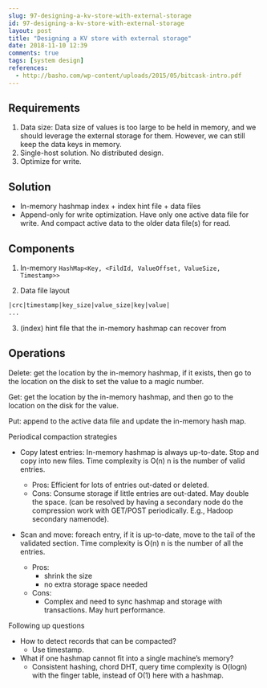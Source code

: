 ```yaml
---
slug: 97-designing-a-kv-store-with-external-storage
id: 97-designing-a-kv-store-with-external-storage
layout: post
title: "Designing a KV store with external storage"
date: 2018-11-10 12:39
comments: true
tags: [system design]
references:
  - http://basho.com/wp-content/uploads/2015/05/bitcask-intro.pdf
---
```


## Requirements

1. Data size: Data size of values is too large to be held in memory, and we should leverage the external storage for them. However, we can still keep the data keys in memory.
2. Single-host solution. No distributed design.
3. Optimize for write.



## Solution
* In-memory hashmap index + index hint file + data files
* Append-only for write optimization. Have only one active data file for write. And compact active data to the older data file(s) for read.



## Components

1. In-memory `HashMap<Key, <FildId, ValueOffset, ValueSize, Timestamp>>`

2. Data file layout

```txt
|crc|timestamp|key_size|value_size|key|value|
...
```

3. (index) hint file that the in-memory hashmap can recover from



## Operations

Delete: get the location by the in-memory hashmap, if it exists, then go to the location on the disk to set the value to a magic number.

Get: get the location by the in-memory hashmap, and then go to the location on the disk for the value.

Put: append to the active data file and update the in-memory hash map.


Periodical compaction strategies

* Copy latest entries: In-memory hashmap is always up-to-date. Stop and copy into new files. Time complexity is O(n) n is the number of valid entries.
    * Pros: Efficient for lots of entries out-dated or deleted.
    * Cons: Consume storage if little entries are out-dated. May double the space. (can be resolved by having a secondary node do the compression work with GET/POST periodically. E.g., Hadoop secondary namenode).


* Scan and move: foreach entry, if it is up-to-date, move to the tail of the validated section. Time complexity is O(n) n is the number of all the entries.
    * Pros:
        * shrink the size
        * no extra storage space needed
    * Cons:
        * Complex and need to sync hashmap and storage with transactions. May hurt performance.


Following up questions

* How to detect records that can be compacted?
    * Use timestamp.
* What if one hashmap cannot fit into a single machine’s memory?
    * Consistent hashing, chord DHT, query time complexity is O(logn) with the finger table, instead of O(1) here with a hashmap.
